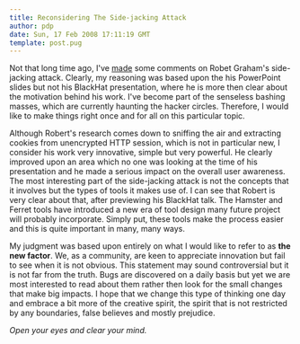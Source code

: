 ```yaml
---
title: Reconsidering The Side-jacking Attack
author: pdp
date: Sun, 17 Feb 2008 17:11:19 GMT
template: post.pug
---
```


Not that long time ago, I've [made](/blog/hamster-plus-hotspot-equals-web-20-meltdown-not) some comments on Robet Graham's side-jacking attack. Clearly, my reasoning was based upon the his PowerPoint slides but not his BlackHat presentation, where he is more then clear about the motivation behind his work. I've become part of the senseless bashing masses, which are currently haunting the hacker circles. Therefore, I would like to make things right once and for all on this particular topic.

Although Robert's research comes down to sniffing the air and extracting cookies from unencrypted HTTP session, which is not in particular new, I consider his work very innovative, simple but very powerful. He clearly improved upon an area which no one was looking at the time of his presentation and he made a serious impact on the overall user awareness. The most interesting part of the side-jacking attack is not the concepts that it involves but the types of tools it makes use of. I can see that Robert is very clear about that, after previewing his BlackHat talk. The Hamster and Ferret tools have introduced a new era of tool design many future project will probably incorporate. Simply put, these tools make the process easier and this is quite important in many, many ways.

My judgment was based upon entirely on what I would like to refer to as **the new factor**. We, as a community, are keen to appreciate innovation but fail to see when it is not obvious. This statement may sound controversial but it is not far from the truth. Bugs are discovered on a daily basis but yet we are most interested to read about them rather then look for the small changes that make big impacts. I hope that we change this type of thinking one day and embrace a bit more of the creative spirit, the spirit that is not restricted by any boundaries, false believes and mostly prejudice.

_Open your eyes and clear your mind._
